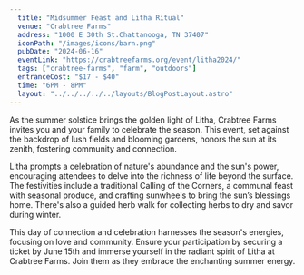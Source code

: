 ```yaml
---
  title: "Midsummer Feast and Litha Ritual"
  venue: "Crabtree Farms"
  address: "1000 E 30th St.Chattanooga, TN 37407"
  iconPath: "/images/icons/barn.png"
  pubDate: "2024-06-16"
  eventLink: "https://crabtreefarms.org/event/litha2024/"
  tags: ["crabtree-farms", "farm", "outdoors"]
  entranceCost: "$17 - $40"
  time: "6PM - 8PM"
  layout: "../../../../../layouts/BlogPostLayout.astro"
---
```


As the summer solstice brings the golden light of Litha, Crabtree Farms invites you and your family to celebrate the season. This event, set against the backdrop of lush fields and blooming gardens, honors the sun at its zenith, fostering community and connection.

Litha prompts a celebration of nature's abundance and the sun's power, encouraging attendees to delve into the richness of life beyond the surface. The festivities include a traditional Calling of the Corners, a communal feast with seasonal produce, and crafting sunwheels to bring the sun’s blessings home. There's also a guided herb walk for collecting herbs to dry and savor during winter.

This day of connection and celebration harnesses the season's energies, focusing on love and community. Ensure your participation by securing a ticket by June 15th and immerse yourself in the radiant spirit of Litha at Crabtree Farms. Join them as they embrace the enchanting summer energy.
